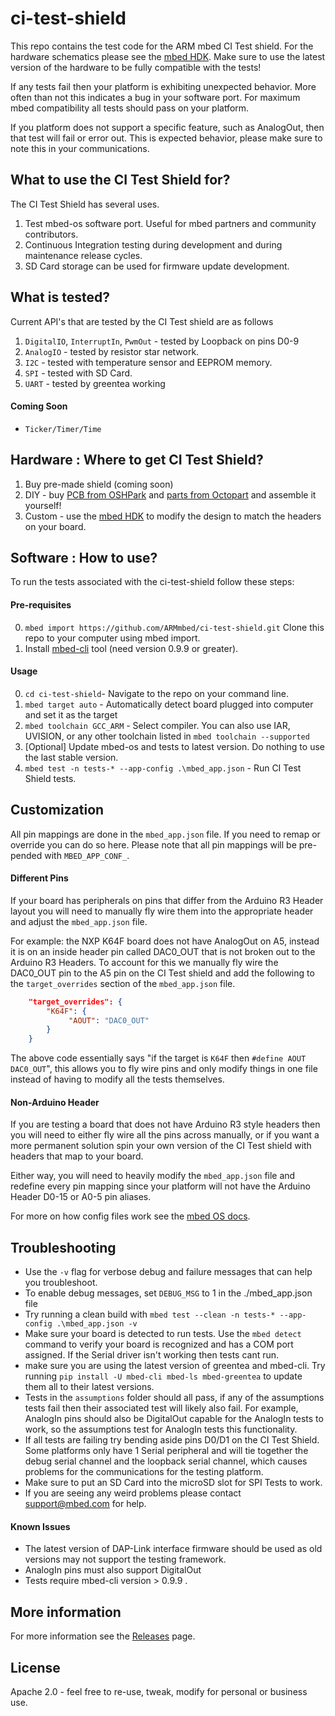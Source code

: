 # ci-test-shield
This repo contains the test code for the ARM mbed CI Test shield. For the hardware schematics please see the [mbed HDK](https://github.com/ARMmbed/mbed-HDK/tree/master/Production%20Design%20Projects/CITestShield). Make sure to use the latest version of the hardware to be fully compatible with the tests!

If any tests fail then your platform is exhibiting unexpected behavior. More often than not this indicates a bug in your software port. For maximum mbed compatibility all tests should pass on your platform.

If you platform does not support a specific feature, such as AnalogOut, then that test will fail or error out. This is expected behavior, please make sure to note this in your communications. 

## What to use the CI Test Shield for?
The CI Test Shield has several uses.

1. Test mbed-os software port. Useful for mbed partners and community contributors.
2. Continuous Integration testing during development and during maintenance release cycles. 
3. SD Card storage can be used for firmware update development. 

## What is tested?
Current API's that are tested by the CI Test shield are as follows

1. `DigitalIO`, `InterruptIn`, `PwmOut` - tested by Loopback on pins D0-9
2. `AnalogIO` - tested by resistor star network.
3. `I2C` - tested with temperature sensor and EEPROM memory.
4. `SPI` - tested with SD Card. 
5. `UART` - tested by greentea working


#### Coming Soon

* `Ticker/Timer/Time`

## Hardware : Where to get CI Test Shield?

1. Buy pre-made shield (coming soon)
2. DIY - buy [PCB from OSHPark](https://oshpark.com/shared_projects/azR9r1l1) and [parts from Octopart](https://octopart.com/bom-tool/ZgvU783O) and assemble it yourself! 
3. Custom - use the [mbed HDK](http://github.com/ARMmbed/mbed-HDK/tree/master/Production%20Design%20Projects/CITestShield) to modify the design to match the headers on your board. 

## Software : How to use?
To run the tests associated with the ci-test-shield follow these steps:

#### Pre-requisites

0. `mbed import https://github.com/ARMmbed/ci-test-shield.git` Clone this repo to your computer using mbed import. 
1. Install [mbed-cli](https://github.com/armmbed/mbed-cli) tool (need version 0.9.9 or greater).

#### Usage

0. `cd ci-test-shield`- Navigate to the repo on your command line. 
1. `mbed target auto` - Automatically detect board plugged into computer and set it as the target
3. `mbed toolchain GCC_ARM` - Select compiler. You can also use IAR, UVISION, or any other toolchain listed in `mbed toolchain --supported`
4. [Optional] Update mbed-os and tests to latest version. Do nothing to use the last stable version.
5. `mbed test -n tests-* --app-config .\mbed_app.json` - Run CI Test Shield tests. 

## Customization  
All pin mappings are done in the `mbed_app.json` file. If you need to remap or override you can do so here. Please note that all pin mappings will be pre-pended with `MBED_APP_CONF_`. 

#### Different Pins
If your board has peripherals on pins that differ from the Arduino R3 Header layout you will need to manually fly wire them into the appropriate header and adjust the `mbed_app.json` file.

For example: the NXP K64F board does not have AnalogOut on A5, instead it is on an inside header pin called DAC0_OUT that is not broken out to the Arduino R3 Headers. To account for this we manually fly wire the DAC0_OUT pin to the A5 pin on the CI Test shield and add the following to the `target_overrides` section of the `mbed_app.json` file. 

```json
    "target_overrides": {
        "K64F": {
             "AOUT": "DAC0_OUT"
        }
    }
```
The above code essentially says "if the target is `K64F` then `#define AOUT DAC0_OUT`", this allows you to fly wire pins and only modify things in one file instead of having to modify all the tests themselves. 

#### Non-Arduino Header
If you are testing a board that does not have Arduino R3 style headers then you will need to either fly wire all the pins across manually, or if you want a more permanent solution spin your own version of the CI Test shield with headers that map to your board. 

Either way, you will need to heavily modify the `mbed_app.json` file and redefine every pin mapping since your platform will not have the Arduino Header D0-15 or A0-5 pin aliases. 

For more on how config files work see the [mbed OS docs](https://docs.mbed.com/docs/mbed-os-handbook/en/latest/advanced/config_system/).

## Troubleshooting
- Use the `-v` flag for verbose debug and failure messages that can help you troubleshoot. 
- To enable debug messages, set ``DEBUG_MSG`` to 1 in the ./mbed_app.json file
- Try running a clean build with `mbed test --clean -n tests-* --app-config .\mbed_app.json -v`
- Make sure your board is detected to run tests. Use the `mbed detect` command to verify your board is recognized and has a COM port assigned. If the Serial driver isn't working then tests cant run. 
- make sure you are using the latest version of greentea and mbed-cli. Try running `pip install -U mbed-cli mbed-ls mbed-greentea` to update them all to their latest versions. 
- Tests in the `assumptions` folder should all pass, if any of the assumptions tests fail then their associated test will likely also fail. For example, AnalogIn pins should also be DigitalOut capable for the AnalogIn tests to work, so the assumptions test for AnalogIn tests this functionality. 
- If all tests are failing try bending aside pins D0/D1 on the CI Test Shield. Some platforms only have 1 Serial peripheral and will tie together the debug serial channel and the loopback serial channel, which causes problems for the communications for the testing platform. 
- Make sure to put an SD Card into the microSD slot for SPI Tests to work.
- If you are seeing any weird problems please contact support@mbed.com for help. 

#### Known Issues 
- The latest version of DAP-Link interface firmware should be used as old versions may not support the testing framework. 
- AnalogIn pins must also support DigitalOut
- Tests require mbed-cli version > 0.9.9 .

## More information
For more information see the [Releases](https://github.com/ARMmbed/ci-test-shield/releases) page.

## License
Apache 2.0 - feel free to re-use, tweak, modify for personal or business use.
